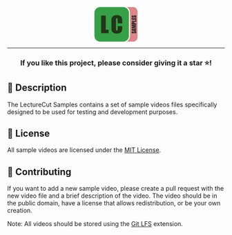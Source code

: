 <div align="center" style="display: grid; grid-template-columns: 1fr 100px 1fr; gap: 10px">
  <span></span>
  <img src=".github/static/Logo.svg" width=100/>
</div>

---
<div align="center">
  <h3>If you like this project, please consider giving it a star ⭐️!</h3>
</div>

## 📝 Description

The LectureCut Samples contains a set of sample videos files specifically designed to be used for testing and development purposes.

## 📜 License

All sample videos are licensed under the [MIT License](LICENSE).

## 🤝 Contributing

If you want to add a new sample video, please create a pull request with the new video file and a brief description of the video. The video should be in the public domain, have a license that allows redistribution, or be your own creation.

Note: All videos should be stored using the [Git LFS](https://git-lfs.github.com/) extension.